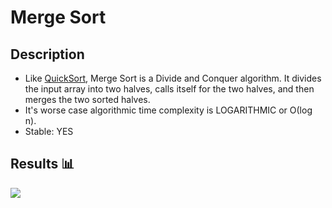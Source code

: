 Merge Sort
=======================

## Description

- Like [QuickSort](Sort/QuickSort), Merge Sort is a Divide and Conquer algorithm. It divides the input array into two halves, calls itself for the two halves, and then merges the two sorted halves. 
- It's worse case algorithmic time complexity is LOGARITHMIC or Ο(log n).
- Stable: YES

## Results 📊

<img src="https://github.com/Vlajkovic01/Data-Structures-and-Algorithms-in-Java/blob/main/others/MergeSort.gif" align=center>
